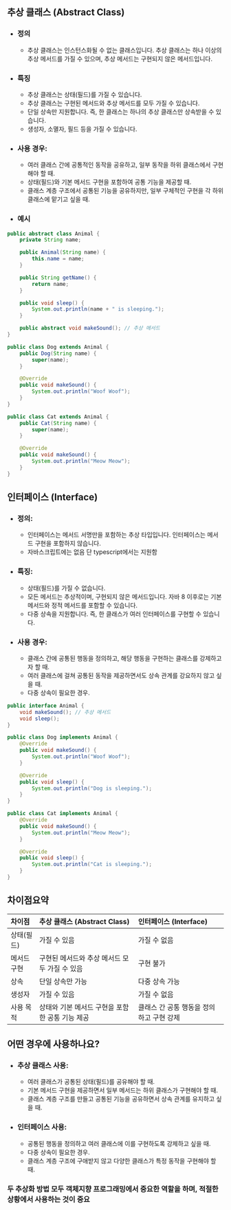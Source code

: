 ## 추상 클래스 (Abstract Class)
- ### 정의
    - 추상 클래스는 인스턴스화될 수 없는 클래스입니다. 추상 클래스는 하나 이상의 추상 메서드를 가질 수 있으며, 추상 메서드는 구현되지 않은 메서드입니다.
- ### 특징
    - 추상 클래스는 상태(필드)를 가질 수 있습니다.
    - 추상 클래스는 구현된 메서드와 추상 메서드를 모두 가질 수 있습니다.
    - 단일 상속만 지원합니다. 즉, 한 클래스는 하나의 추상 클래스만 상속받을 수 있습니다.
    - 생성자, 소멸자, 필드 등을 가질 수 있습니다.
- ### 사용 경우:
    - 여러 클래스 간에 공통적인 동작을 공유하고, 일부 동작을 하위 클래스에서 구현해야 할 때.
    - 상태(필드)와 기본 메서드 구현을 포함하여 공통 기능을 제공할 때.
    - 클래스 계층 구조에서 공통된 기능을 공유하지만, 일부 구체적인 구현을 각 하위 클래스에 맡기고 싶을 때.
- ### 예시
```java
public abstract class Animal {
    private String name;

    public Animal(String name) {
        this.name = name;
    }

    public String getName() {
        return name;
    }

    public void sleep() {
        System.out.println(name + " is sleeping.");
    }

    public abstract void makeSound(); // 추상 메서드
}

public class Dog extends Animal {
    public Dog(String name) {
        super(name);
    }

    @Override
    public void makeSound() {
        System.out.println("Woof Woof");
    }
}

public class Cat extends Animal {
    public Cat(String name) {
        super(name);
    }

    @Override
    public void makeSound() {
        System.out.println("Meow Meow");
    }
}
```

## 인터페이스 (Interface) 

- ### 정의:
    - 인터페이스는 메서드 서명만을 포함하는 추상 타입입니다. 인터페이스는 메서드 구현을 포함하지 않습니다.
    - 자바스크립트에는 없음 단 typescript에서는 지원함
- ### 특징:
    - 상태(필드)를 가질 수 없습니다.
    - 모든 메서드는 추상적이며, 구현되지 않은 메서드입니다. 자바 8 이후로는 기본 메서드와 정적 메서드를 포함할 수 있습니다.
    - 다중 상속을 지원합니다. 즉, 한 클래스가 여러 인터페이스를 구현할 수 있습니다.

- ### 사용 경우:
    - 클래스 간에 공통된 행동을 정의하고, 해당 행동을 구현하는 클래스를 강제하고자 할 때.
    - 여러 클래스에 걸쳐 공통된 동작을 제공하면서도 상속 관계를 강요하지 않고 싶을 때.
    - 다중 상속이 필요한 경우.
```java
public interface Animal {
    void makeSound(); // 추상 메서드
    void sleep();
}

public class Dog implements Animal {
    @Override
    public void makeSound() {
        System.out.println("Woof Woof");
    }

    @Override
    public void sleep() {
        System.out.println("Dog is sleeping.");
    }
}

public class Cat implements Animal {
    @Override
    public void makeSound() {
        System.out.println("Meow Meow");
    }

    @Override
    public void sleep() {
        System.out.println("Cat is sleeping.");
    }
}
```
## 차이점요약
| 차이점    | 추상 클래스 (Abstract Class)     | 인터페이스 (Interface)       |
|:-------|:----------------------------|:------------------------|
| 상태(필드) | 가질 수 있음                     | 가질 수 없음                 |
| 메서드구현  | 구현된 메서드와 추상 메서드 모두 가질 수 있음  | 구현 불가                   |
| 상속     | 단일 상속만 가능                   | 다중 상속 가능                |
| 생성자    | 가질 수 있음                     | 가질 수 없음                 |
| 사용 목적  | 상태와 기본 메서드 구현을 포함한 공통 기능 제공 | 클래스 간 공통 행동을 정의하고 구현 강제 |

## 어떤 경우에 사용하나요?
- ### 추상 클래스 사용:
    - 여러 클래스가 공통된 상태(필드)를 공유해야 할 때.
    - 기본 메서드 구현을 제공하면서 일부 메서드는 하위 클래스가 구현해야 할 때.
    - 클래스 계층 구조를 만들고 공통된 기능을 공유하면서 상속 관계를 유지하고 싶을 때.
- ### 인터페이스 사용:
    - 공통된 행동을 정의하고 여러 클래스에 이를 구현하도록 강제하고 싶을 때.
    - 다중 상속이 필요한 경우.
    - 클래스 계층 구조에 구애받지 않고 다양한 클래스가 특정 동작을 구현해야 할 때.

### 두 추상화 방법 모두 객체지향 프로그래밍에서 중요한 역할을 하며, 적절한 상황에서 사용하는 것이 중요
